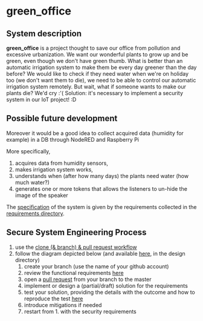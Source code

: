 # green_office

## System description 

**green_office** is a project thought to save our office from pollution and excessive urbanization. We want our wonderful plants to grow up and be green, even though we don't have green thumb. What is better than an automatic irrigation system to make them be every day greener than the day before?
We would like to check if they need water when we're on holiday too (we don't want them to die), we need to be able to control our automatic irrigation system remotely.
But wait, what if someone wants to make our plants die? We'd cry :'(
Solution: it's necessary to implement a security system in our IoT project! :D

## Possible future development
Moreover it would be a good idea to collect acquired data (humidity for example) in a DB through NodeRED and Raspberry Pi

More specifically, 
1. acquires data from humidity sensors,
2. makes irrigation system works,
3. understands when (after how many days) the plants need water (how much water?)
4. generates one or more tokens that allows the listeners to un-hide the image of the speaker

The [specification](https://en.wikipedia.org/wiki/Specification_(technical_standard)) of the system is 
given by the requirements collected in the [requirements directory](./requirements).

## Secure System Engineering Process

1. use the [clone (& branch) & pull request workflow](https://guides.github.com/introduction/flow/)
2. follow the diagram depicted below (and available [here](./designs/methodology-activity-UML.png), in the design directory)
	1. create your branch (use the name of your github account)
	2. review the functional requirements [here](./requirements/1-functional-requirements.md)
	3. open a [pull request](https://docs.github.com/en/github/collaborating-with-issues-and-pull-requests/creating-a-pull-request) from your branch to the master
	4. implement or design a (partial/draft) solution for the requirements
	5. test your solution, providing the details with the outcome and how to reproduce the test [here](./tests)
	6. introduce mitigations if needed
	7. restart from 1. with the security requirements
